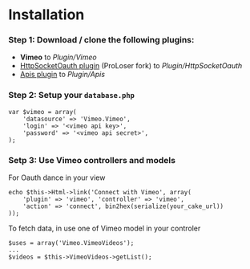 # Installation

### Step 1: Download / clone the following plugins: 

 * **Vimeo** to _Plugin/Vimeo_
 * [HttpSocketOauth plugin](https://github.com/ProLoser/http_socket_oauth) (ProLoser fork) to _Plugin/HttpSocketOauth_
 * [Apis plugin](https://github.com/ProLoser/CakePHP-Api-Datasources) to _Plugin/Apis_

### Step 2: Setup your `database.php`

```
var $vimeo = array(
	'datasource' => 'Vimeo.Vimeo',
	'login' => '<vimeo api key>',
	'password' => '<vimeo api secret>',
);
```
### Setp 3: Use Vimeo controllers and models

For Oauth dance in your view
```
echo $this->Html->link('Connect with Vimeo', array(
	'plugin' => 'vimeo', 'controller' => 'vimeo',
	'action' => 'connect', bin2hex(serialize(your_cake_url))
));
```

To fetch data, in use one of Vimeo model in your controler
```
$uses = array('Vimeo.VimeoVideos');
...
$videos = $this->VimeoVideos->getList();
```
